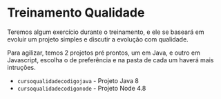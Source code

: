 # Treinamento Qualidade

Teremos algum exercício durante o treinamento, e ele se baseará em evoluir um projeto simples e discutir a evolução com qualidade.

Para agilizar, temos 2 projetos pré prontos, um em Java, e outro em Javascript, escolha o de preferência e na pasta de cada um haverá mais intruções.

- ```cursoqualidadecodigojava``` - Projeto Java 8
- ```cursoqualidadecodigonode``` - Projeto Node 4.8